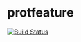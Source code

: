 # protfeature

[![Build Status](https://travis-ci.org/sbjkan/protfeature.svg?branch=master)](https://travis-ci.org/sbjkan/protfeature)
